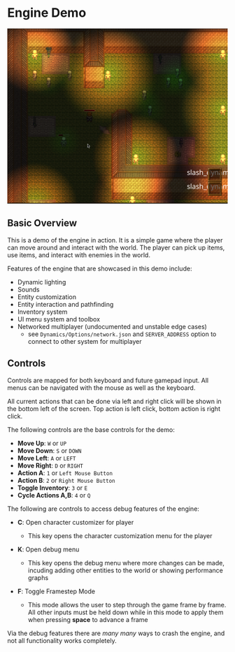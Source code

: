 # Engine Demo

![](imgs/demo_screenshot.png)

## Basic Overview

This is a demo of the engine in action. It is a simple game where the player can move around and interact with the world. The player can pick up items, use items, and interact with enemies in the world.

Features of the engine that are showcased in this demo include:

- Dynamic lighting
- Sounds
- Entity customization
- Entity interaction and pathfinding
- Inventory system
- UI menu system and toolbox
- Networked multiplayer (undocumented and unstable edge cases)
  - see `Dynamics/Options/network.json` and `SERVER_ADDRESS` option to connect to other system for multiplayer

## Controls

Controls are mapped for both keyboard and future gamepad input. All menus can be navigated with the mouse as well as the keyboard.

All current actions that can be done via left and right click will be shown in the bottom left of the screen. Top action is left click, bottom action is right click.

The following controls are the base controls for the demo:

- **Move Up**: `W` or `UP`
- **Move Down**: `S` or `DOWN`
- **Move Left**: `A` or `LEFT`
- **Move Right**: `D` or `RIGHT`
- **Action A**: `1` or `Left Mouse Button`
- **Action B**: `2` or `Right Mouse Button`
- **Toggle Inventory**: `3` or `E`
- **Cycle Actions A,B**: `4` or `Q`

The following are controls to access debug features of the engine:

- **C**: Open character customizer for player

  - This key opens the character customization menu for the player

- **K**: Open debug menu

  - This key opens the debug menu where more changes can be made, incuding adding other entities to the world or showing performance graphs

- **F**: Toggle Framestep Mode
  - This mode allows the user to step through the game frame by frame. All other inputs must be held down while in this mode to apply them when pressing **space** to advance a frame

Via the debug features there are _many many_ ways to crash the engine, and not all functionality works completely.
